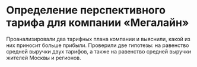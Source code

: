 # Определение перспективного тарифа для компании «Мегалайн»

Проанализировали два тарифных плана компании и выяснили, какой из них приносит больше прибыли. Проверили две гипотезы: на равенство средней выручки двух тарифов, а также на равенство средней выручки жителей Москвы и регионов. 
